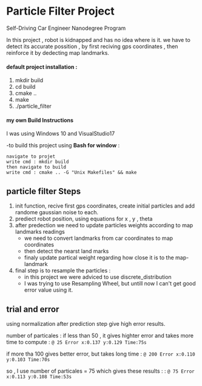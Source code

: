 # Particle Filter Project 
Self-Driving Car Engineer Nanodegree Program

In this project , robot is kidnapped and has no idea where is it.
we have to detect its accurate possition , by first reciving gps coordinates , then reinforce it by dedecting map landmarks.

#### default project installation :
1. mkdir build
2. cd build
3. cmake ..
4. make
5. ./particle_filter

#### my own Build Instructions
I was using Windows 10 and VisualStudio17

-to build this project using **Bash for window** :

    navigate to projet
    write cmd : mkdir build
    then navigate to build
    write cmd : cmake .. -G "Unix Makefiles" && make


## particle filter Steps

1. init function, recive first gps coordinates, create initial particles and add randome gaussian noise to each.
2. prediect robot position, using equations for x , y , theta
3. after predection we need to update particles weights according to map landmarks readings
   * we need to convert landmarks from car coordinates to map coordinates
   * then detect the nearst land marks
   * finaly update partical weight regarding how close it is to the map-landmark
4. final step is to resample the particles :
   * in this project we were adviced to use discrete_distribution
   * I was trying to use Resampling Wheel, but untill now I can't get good error value using it.

## trial and error

using normalization after prediction step give high error results.

number of particales :
if less than 50 , it gives highter error and takes more time to compute 
: `@ 25 Error x:0.137 y:0.129 Time:75s`

if more tha 100 gives better error, but takes long time
: `@ 200 Error x:0.110 y:0.103 Time:70s`

so , I use number of particales = 75 which gives these results :
: `@ 75 Error x:0.113 y:0.108 Time:53s`
